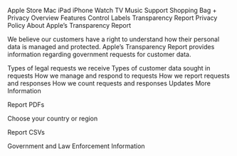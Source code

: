 Apple
Store
Mac
iPad
iPhone
Watch
TV
Music
Support
Shopping Bag
+
Privacy
Overview
Features
Control
Labels
Transparency Report
Privacy Policy
About Apple’s Transparency Report

We believe our customers have a right to understand how their personal data is managed and protected. Apple’s Transparency Report provides information regarding government requests for customer data.

Types of legal requests we receive
Types of customer data sought in requests
How we manage and respond to requests
How we report requests and responses
How we count requests and responses
Updates
More Information

Report PDFs

Choose your country or region

Report CSVs

Government and Law Enforcement Information